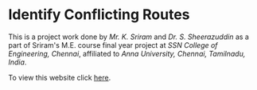 # Identify Conflicting Routes

This is a project work done by *Mr. K. Sriram* and *Dr. S. Sheerazuddin* as a part of Sriram's M.E. course final year project at _SSN College of Engineering, Chennai_, affiliated to _Anna University, Chennai, Tamilnadu, India_.

To view this website click [here](http://modelchecking.github.io/identify_conflicting_routes).
